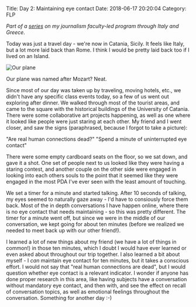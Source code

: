 Title: Day 2: Maintaining eye contact
Date: 2018-06-17 20:20:04
Category: FLP

_Part of a [series](https://blog.legoktm.com/category/flp.html) on my journalism faculty-led program through Italy and Greece._

Today was just a travel day - we're now in Catania, Sicily. It feels like Italy, but a lot more laid back than Rome. I think I would be pretty laid back too if I lived on an Island.

![Our plane]({filename}/images/mozart_plane.jpg)

Our plane was named after Mozart? Neat.

Since most of our day was taken up by traveling, moving hotels, etc., we didn't have any specific class events today, so a few of us went out exploring after dinner. We walked through most of the tourist areas, and came to the square with the historical buildings of the University of Catania. There were some collaborative art projects happening, as well as one where it looked like people were just staring at each other. My friend and I went closer, and saw the signs (paraphrased, because I forgot to take a picture):

"Are real human connections dead?" "Spend a minute of uninterrupted eye contact"

There were some empty cardboard seats on the floor, so we sat down, and gave it a shot. One set of people next to us looked like they were having a staring contest, and another couple on the other side were engaged in looking into each others souls to the point that it seemed like they were engaged in the most PDA I've ever seen with the least amount of touching.

We set a timer for a minute and started talking. After 10 seconds of talking, my eyes seemed to naturally gaze away - I'd have to consiously force them back. Most of the in depth conversations I have happen online, where there is no eye contact that needs maintaining - so this was pretty different. The timer for a minute went off, but since we were in the middle of our conversation, we kept going for about ten minutes (before we realized we needed to meet back up with our other friend!).

I learned a lot of new things about my friend (we have a lot of things in common!) in those ten minutes, which I doubt I would have ever learned or even asked about throughout our trip together. I also learned a bit about myself - I *can* maintain eye contact for ten minutes, but it takes a conscious effort. I would not say that "real human connections are dead", but I would question whether eye contact is a relevant indicator. I wonder if anyone has done proper research in this area, like having subjects have a conversation without mandatory eye contact, and then with, and see the effect on recall of conversation topics, as well as emotional feelings throughout the conversation. Something for another day :-)
